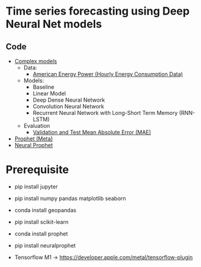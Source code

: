 # Time series forecasting using Deep Neural Net models


## Code
- [Complex models](https://github.com/ciCciC/forecastingUsingDNNets/blob/main/notebooks/complex_models_energy.ipynb)
  - Data:
    - [American Energy Power (Hourly Energy Consumption Data)](https://www.kaggle.com/datasets/robikscube/hourly-energy-consumption?resource=download&select=AEP_hourly.csv)
  - Models:
    - Baseline
    - Linear Model
    - Deep Dense Neural Network
    - Convolution Neural Network
    - Recurrent Neural Network with Long-Short Term Memory (RNN-LSTM)
  - Evaluation
    - [Validation and Test Mean Absolute Error (MAE)](https://github.com/ciCciC/forecastingUsingDNNets/blob/main/notebooks/comparison.png)
- [Prophet (Meta)](https://github.com/ciCciC/forecastingUsingDNNets/blob/main/notebooks/r/v2.Rmd)
- [Neural Prophet](https://github.com/ciCciC/forecastingUsingDNNets/blob/main/notebooks/neural_prophet.ipynb)


# Prerequisite
- pip install jupyter
- pip install numpy pandas matplotlib seaborn
- conda install geopandas
- pip install scikit-learn
- conda install prophet
- pip install neuralprophet

- Tensorflow M1 -> https://developer.apple.com/metal/tensorflow-plugin

